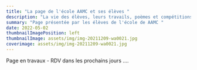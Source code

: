 ```yaml
---
title: "La page de l'école AAMC et ses élèves "
description: "La vie des élèves, leurs travails, poèmes et compétitions "
summary: "Page présentée par les élèves de l'école de AAMC "
date: 2022-05-02
thumbnailImagePosition: left
thumbnailImage: assets/img/img-20211209-wa0021.jpg
coverimage: assets/img/img-20211209-wa0021.jpg
---
```

Page en travaux - RDV dans les prochains jours ....